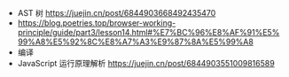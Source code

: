- AST 树 https://juejin.cn/post/6844903668492435470
- https://blog.poetries.top/browser-working-principle/guide/part3/lesson14.html#%E7%BC%96%E8%AF%91%E5%99%A8%E5%92%8C%E8%A7%A3%E9%87%8A%E5%99%A8
- 编译
- JavaScript 运行原理解析 https://juejin.cn/post/6844903551009816589
  